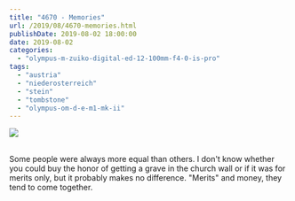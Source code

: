 ```yaml
---
title: "4670 - Memories"
url: /2019/08/4670-memories.html
publishDate: 2019-08-02 18:00:00
date: 2019-08-02
categories: 
  - "olympus-m-zuiko-digital-ed-12-100mm-f4-0-is-pro"
tags: 
  - "austria"
  - "niederosterreich"
  - "stein"
  - "tombstone"
  - "olympus-om-d-e-m1-mk-ii"
---
```

<div class="container">
<div class="center"><a target="_blank" href="https://d25zfm9zpd7gm5.cloudfront.net/1200x1200/2018/20180408_130340_lr.jpg"><img class="webfeedsFeaturedVisual" src="https://d25zfm9zpd7gm5.cloudfront.net/0600x0600/2018/20180408_130340_lr.jpg" /></a></div>
</div>
<br />

Some people were always more equal than others. I don't know whether
you could buy the honor of getting a grave in the church wall or if
it was for merits only, but it probably makes no difference.
"Merits" and money, they tend to come together.